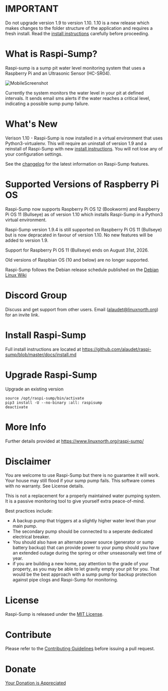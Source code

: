 # IMPORTANT

Do not upgrade version 1.9 to version 1.10. 1.10 is a new release which makes changes to the folder structure of the application and requires a fresh install. Read the [install instructions](https://github.com/alaudet/raspi-sump/blob/master/docs/install.md) carefully before proceeding.

# What is Raspi-Sump?

Raspi-sump is a sump pit water level monitoring system that uses a Raspberry Pi and an Ultrasonic Sensor (HC-SR04).

![MobileScreenshot](https://www.linuxnorth.org/raspi-sump/images/rsump_mobile_1.9.jpg)

Currently the system monitors the water level in your pit at defined intervals. It sends
email sms alerts if the water reaches a critical level, indicating a possible sump pump failure.

# What's New

Verison 1.10 - Raspi-Sump is now installed in a virtual environment that uses Python3-virtualenv. This will require an uninstall of version 1.9 and a reinstall of Raspi-Sump with new [install instructions](https://github.com/alaudet/raspi-sump/blob/master/docs/install.md). You will not lose any of your configuration settings.

See the [changelog](https://github.com/alaudet/raspi-sump/blob/master/changelog) for the latest information on Raspi-Sump features.

# Supported Versions of Raspberry Pi OS

Raspi-Sump now supports Raspberry Pi OS 12 (Bookworm) and Raspberry Pi OS 11 (Bullseye) as of version 1.10 which installs Raspi-Sump in a Python3 virtual environment.

Raspi-Sump version 1.9.4 is still supported on Raspberry Pi OS 11 (Bullseye) but is now depracated in favour of version 1.10. No new features will be added to version 1.9.

Support for Raspberry Pi OS 11 (Bullseye) ends on August 31st, 2026.

Old versions of Raspbian OS (10 and below) are no longer supported.

Raspi-Sump follows the Debian release schedule published on the [Debian Linux Wiki](https://wiki.debian.org/DebianReleases)

# Discord Group

Discuss and get support from other users. Email (alaudet@linuxnorth.org) for an invite link.

# Install Raspi-Sump

Full install instructions are located at https://github.com/alaudet/raspi-sump/blob/master/docs/install.md

# Upgrade Raspi-Sump

Upgrade an existing version

    source /opt/raspi-sump/bin/activate
    pip3 install -U --no-binary :all: raspisump
    deactivate

# More Info

Further details provided at https://www.linuxnorth.org/raspi-sump/

# Disclaimer

You are welcome to use Raspi-Sump but there is no guarantee it will work. Your house may still flood if your sump pump fails. This software comes with no warranty. See License details.

This is not a replacement for a properly maintained water pumping system. It is a passive monitoring tool to give yourself extra peace-of-mind.

Best practices include:

- A backup pump that triggers at a slightly higher water level than your main pump.
- The secondary pump should be connected to a seperate dedicated electrical breaker.
- You should also have an alternate power source (generator or sump battery backup) that can provide power to your pump should you have an extended outage during the spring or other unseasonally wet time of year.
- if you are building a new home, pay attention to the grade of your property, as you may be able to let gravity empty your pit for you. That would be the best approach with a sump pump for backup protection against pipe clogs and Raspi-Sump for monitoring.

# License

Raspi-Sump is released under the [MIT License](https://github.com/alaudet/raspi-sump/blob/master/LICENSE).

# Contribute

Please refer to the [Contributing Guidelines](https://github.com/alaudet/raspi-sump/blob/master/CONTRIBUTING.md) before issuing a pull request.

# Donate

[Your Donation is Appreciated](https://www.linuxnorth.org/donate/)
